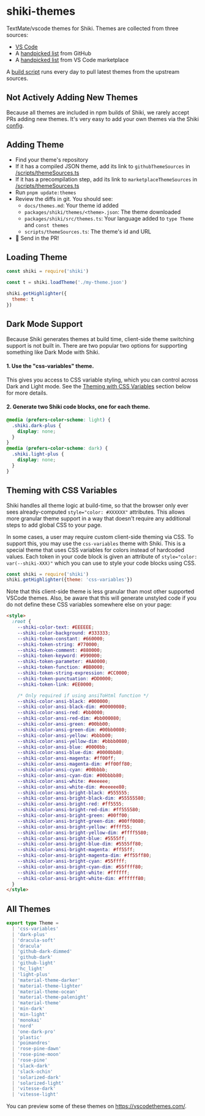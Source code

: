 # shiki-themes

TextMate/vscode themes for Shiki. Themes are collected from three sources:

- [VS Code](https://github.com/microsoft/vscode)
- A [handpicked list](/scripts/themeSources.ts) from GitHub
- A [handpicked list](/scripts/themeSources.ts) from VS Code marketplace

A [build script](/scripts/pullThemes.sh) runs every day to pull latest themes from the upstream sources.


## Not Actively Adding New Themes

Because all themes are included in npm builds of Shiki, we rarely accept PRs adding new themes. It's very easy to add your own themes via the Shiki [config](https://github.com/shikijs/shiki/blob/main/packages/shiki/src/types.ts#L6).

## Adding Theme

- Find your theme's repository
- If it has a compiled JSON theme, add its link to `githubThemeSources` in [/scripts/themeSources.ts](/scripts/themeSources.ts)
- If it has a precompilation step, add its link to `marketplaceThemeSources` in [/scripts/themeSources.ts](/scripts/themeSources.ts)
- Run `pnpm update:themes`
- Review the diffs in git. You should see:
  - `docs/themes.md`: Your theme id added
  - `packages/shiki/themes/<theme>.json`: The theme downloaded
  - `packages/shiki/src/themes.ts`: Your language added to `type Theme` and `const themes`
  - `scripts/themeSources.ts`: The theme's id and URL
- 🚀 Send in the PR!

## Loading Theme

```js
const shiki = require('shiki')

const t = shiki.loadTheme('./my-theme.json')

shiki.getHighlighter({
  theme: t
})
```
## Dark Mode Support

Because Shiki generates themes at build time, client-side theme switching support is not built in. There are two popular two options for supporting something like Dark Mode with Shiki.

#### 1. Use the "css-variables" theme.

This gives you access to CSS variable styling, which you can control across Dark and Light mode. See the [Theming with CSS Variables](#theming-with-css-variables) section below for more details.
#### 2. Generate two Shiki code blocks, one for each theme.

```css
@media (prefers-color-scheme: light) {
  .shiki.dark-plus {
    display: none;
  }
}
@media (prefers-color-scheme: dark) {
  .shiki.light-plus {
    display: none;
  }
}
```

## Theming with CSS Variables

Shiki handles all theme logic at build-time, so that the browser only ever sees already-computed `style="color: #XXXXXX"` attributes. This allows more granular theme support in a way that doesn't require any additional steps to add global CSS to your page.

In some cases, a user may require custom client-side theming via CSS. To support this, you may use the `css-variables` theme with Shiki. This is a special theme that uses CSS variables for colors instead of hardcoded values. Each token in your code block is given an attribute of `style="color: var(--shiki-XXX)"` which you can use to style your code blocks using CSS.


```js
const shiki = require('shiki')
shiki.getHighlighter({theme: 'css-variables'})
```

Note that this client-side theme is less granular than most other supported VSCode themes. Also, be aware that this will generate unstyled code if you do not define these CSS variables somewhere else on your page:

```html
<style>
  :root {
    --shiki-color-text: #EEEEEE;
    --shiki-color-background: #333333;
    --shiki-token-constant: #660000;
    --shiki-token-string: #770000;
    --shiki-token-comment: #880000;
    --shiki-token-keyword: #990000;
    --shiki-token-parameter: #AA0000;
    --shiki-token-function: #BB0000;
    --shiki-token-string-expression: #CC0000;
    --shiki-token-punctuation: #DD0000;
    --shiki-token-link: #EE0000;

    /* Only required if using ansiToHtml function */
    --shiki-color-ansi-black: #000000;
    --shiki-color-ansi-black-dim: #00000080;
    --shiki-color-ansi-red: #bb0000;
    --shiki-color-ansi-red-dim: #bb000080;
    --shiki-color-ansi-green: #00bb00;
    --shiki-color-ansi-green-dim: #00bb0080;
    --shiki-color-ansi-yellow: #bbbb00;
    --shiki-color-ansi-yellow-dim: #bbbb0080;
    --shiki-color-ansi-blue: #0000bb;
    --shiki-color-ansi-blue-dim: #0000bb80;
    --shiki-color-ansi-magenta: #ff00ff;
    --shiki-color-ansi-magenta-dim: #ff00ff80;
    --shiki-color-ansi-cyan: #00bbbb;
    --shiki-color-ansi-cyan-dim: #00bbbb80;
    --shiki-color-ansi-white: #eeeeee;
    --shiki-color-ansi-white-dim: #eeeeee80;
    --shiki-color-ansi-bright-black: #555555;
    --shiki-color-ansi-bright-black-dim: #55555580;
    --shiki-color-ansi-bright-red: #ff5555;
    --shiki-color-ansi-bright-red-dim: #ff555580;
    --shiki-color-ansi-bright-green: #00ff00;
    --shiki-color-ansi-bright-green-dim: #00ff0080;
    --shiki-color-ansi-bright-yellow: #ffff55;
    --shiki-color-ansi-bright-yellow-dim: #ffff5580;
    --shiki-color-ansi-bright-blue: #5555ff;
    --shiki-color-ansi-bright-blue-dim: #5555ff80;
    --shiki-color-ansi-bright-magenta: #ff55ff;
    --shiki-color-ansi-bright-magenta-dim: #ff55ff80;
    --shiki-color-ansi-bright-cyan: #55ffff;
    --shiki-color-ansi-bright-cyan-dim: #55ffff80;
    --shiki-color-ansi-bright-white: #ffffff;
    --shiki-color-ansi-bright-white-dim: #ffffff80;
  }
</style>
```

## All Themes

```ts
export type Theme =
  | 'css-variables'
  | 'dark-plus'
  | 'dracula-soft'
  | 'dracula'
  | 'github-dark-dimmed'
  | 'github-dark'
  | 'github-light'
  | 'hc_light'
  | 'light-plus'
  | 'material-theme-darker'
  | 'material-theme-lighter'
  | 'material-theme-ocean'
  | 'material-theme-palenight'
  | 'material-theme'
  | 'min-dark'
  | 'min-light'
  | 'monokai'
  | 'nord'
  | 'one-dark-pro'
  | 'plastic'
  | 'poimandres'
  | 'rose-pine-dawn'
  | 'rose-pine-moon'
  | 'rose-pine'
  | 'slack-dark'
  | 'slack-ochin'
  | 'solarized-dark'
  | 'solarized-light'
  | 'vitesse-dark'
  | 'vitesse-light'
```

You can preview some of these themes on https://vscodethemes.com/.
